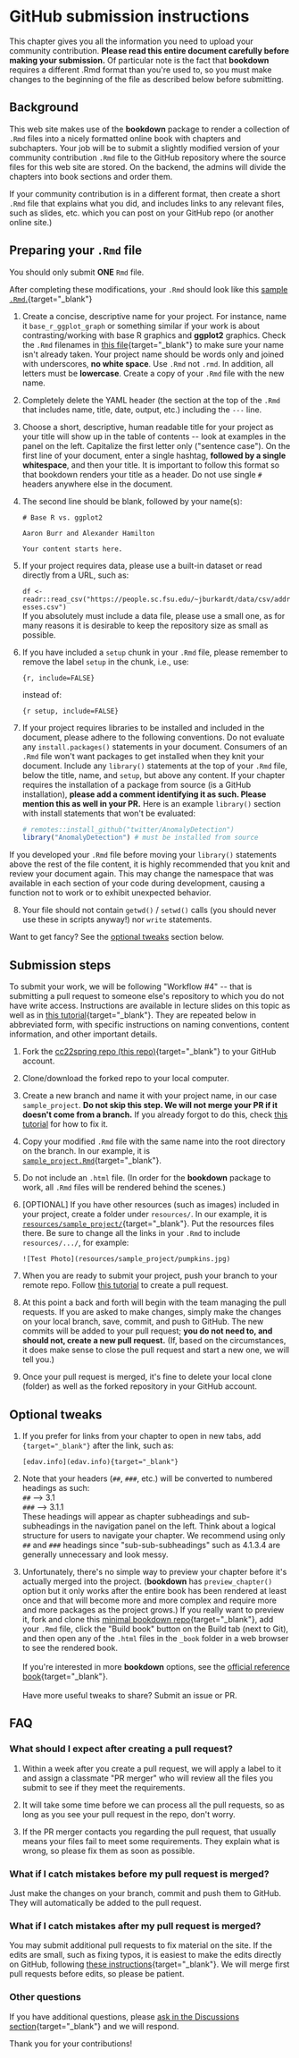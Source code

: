 # GitHub submission instructions

This chapter gives you all the information you need to upload your community contribution. **Please read this entire document carefully before making your submission.** Of particular note is the fact that **bookdown** requires a different .Rmd format than you're used to, so you must make changes to the beginning of the file as described below before submitting.

## Background

This web site makes use of the **bookdown** package to render a collection of `.Rmd` files into a nicely formatted online book with chapters and subchapters. Your job will be to submit a slightly modified version of your community contribution `.Rmd` file to the GitHub repository where the source files for this web site are stored. On the backend, the admins will divide the chapters into book sections and order them. 

If your community contribution is in a different format, then create a short `.Rmd` file that explains what you did, and includes links to any relevant files, such as slides, etc. which you can post on your GitHub repo (or another online site.)

## Preparing your `.Rmd` file

You should only submit **ONE** `Rmd` file. 

After completing these modifications, your `.Rmd` should look like this [sample `.Rmd`.](https://github.com/jtr13/cc22spring/blob/main/sample_project.Rmd){target="_blank"}

1. Create a concise, descriptive name for your project. For instance, name it `base_r_ggplot_graph` or something similar if your work is about contrasting/working with base R graphics and **ggplot2** graphics. Check the `.Rmd` filenames in [this file](https://github.com/jtr13/cc22spring/blob/main/_bookdown.yml){target="_blank"} to make sure your name isn't already taken. Your project name should be words only and joined with underscores, **no white space**. Use `.Rmd` not `.rmd`. In addition, all letters must be **lowercase**. Create a copy of your `.Rmd` file with the new name. 

2. Completely delete the YAML header (the section at the top of the `.Rmd` that includes name, title, date, output, etc.) including the `---` line.
    
3. Choose a short, descriptive, human readable title for your project as your title will show up in the table of contents -- look at examples in the panel on the left. Capitalize the first letter only ("sentence case"). On the first line of your document, enter a single hashtag, **followed by a single whitespace**, and then your title. It is important to follow this format so that bookdown renders your title as a header. Do not use single `#` headers anywhere else in the document. 
    
4. The second line should be blank, followed by your name(s):
    
   ```
   # Base R vs. ggplot2
 
   Aaron Burr and Alexander Hamilton
   
   Your content starts here. 
   ```

5. If your project requires data, please use a built-in dataset or read directly from a URL, such as:

   `df <- readr::read_csv("https://people.sc.fsu.edu/~jburkardt/data/csv/addresses.csv")` <br> If you absolutely must include a data file, please use a small one, as for many reasons it is desirable to keep the repository size as small as possible.
    
6. If you have included a `setup` chunk in your `.Rmd` file, please remember to remove the label `setup` in the chunk, i.e., use:

   ```
   {r, include=FALSE}
   ```

   instead of:

   ```
   {r setup, include=FALSE}
   ```

7. If your project requires libraries to be installed and included in the document, please adhere to the following conventions. Do not evaluate any `install.packages()` statements in your document. Consumers of an `.Rmd` file won't want packages to get installed when they knit your document. Include any `library()` statements at the top of your `.Rmd` file, below the title, name, and `setup`, but above any content. If your chapter requires the installation of a package from source (is a GitHub installation), **please add a comment identifying it as such. Please mention this as well in your PR.** Here is an example `library()` section with install statements that won't be evaluated:

   
   ```r
   # remotes::install_github("twitter/AnomalyDetection")
   library("AnomalyDetection") # must be installed from source
   ```
   
If you developed your `.Rmd` file before moving your `library()` statements above the rest of the file content, it is highly recommended that you knit and review your document again. This may change the namespace that was available in each section of your code during development, causing a function not to work or to exhibit unexpected behavior.
 
8. Your file should not contain `getwd()` / `setwd()` calls (you should never use these in scripts anyway!) nor `write` statements.

Want to get fancy? See the [optional tweaks](#optional-tweaks) section below.

## Submission steps

To submit your work, we will be following "Workflow #4" -- that is submitting a pull request to someone else's repository to which you do not have write access. Instructions are available in lecture slides on this topic as well as in [this tutorial](https://edav.info/github.html#st-pr-on-another-repo-with-branching){target="_blank"}. They are repeated below in abbreviated form, with specific instructions on naming conventions, content information, and other important details.

1. Fork the [cc22spring repo (this repo)](https://github.com/jtr13/cc22spring){target="_blank"} to your GitHub account.

2. Clone/download the forked repo to your local computer.

3. Create a new branch and name it with your project name, in our case `sample_project`. **Do not skip this step. We will not merge your PR if it doesn't come from a branch.** If you already forgot to do this, check [this tutorial](https://edav.info/github.html#fixing-mistakes) for how to fix it.  

4. Copy your modified `.Rmd` file with the same name into the root directory on the branch. In our example, it is [`sample_project.Rmd`](sample_project.Rmd){target="_blank"}. 
   
5. Do not include an `.html` file. (In order for the **bookdown** package to work, all `.Rmd` files will be rendered behind the scenes.)

6. [OPTIONAL] If you have other resources (such as images) included in your project, create a folder under `resources/`. In our example, it is [`resources/sample_project/`](resources/sample_project){target="_blank"}. Put the resources files there. Be sure to change all the links in your `.Rmd` to include `resources/.../`, for example:

    `![Test Photo](resources/sample_project/pumpkins.jpg)`

7. When you are ready to submit your project, push your branch to your remote repo. Follow [this tutorial](https://help.github.com/en/articles/creating-a-pull-request-from-a-fork) to create a pull request. 

8. At this point a back and forth will begin with the team managing the pull requests. If you are asked to make changes, simply make the changes on your local branch, save, commit, and push to GitHub. The new commits will be added to your pull request; **you do not need to, and should not, create a new pull request.** (If, based on the circumstances, it does make sense to close the pull request and start a new one, we will tell you.)

9. Once your pull request is merged, it's fine to delete your local clone (folder) as well as the forked repository in your GitHub account. 

## Optional tweaks

1. If you prefer for links from your chapter to open in new tabs, add `{target="_blank"}` after the link, such as:

   `[edav.info](edav.info){target="_blank"}`

2. Note that your headers (`##`, `###`, etc.) will be converted to numbered headings as such: <br> `##`  --> 3.1 <br> `###` --> 3.1.1 <br> These headings will appear as chapter subheadings and sub-subheadings in the navigation panel on the left. Think about a logical structure for users to navigate your chapter. We recommend using only `##` and `###` headings since "sub-sub-subheadings" such as 4.1.3.4 are generally unnecessary and look messy.

3. Unfortunately, there's no simple way to preview your chapter before it's actually merged into the project. (**bookdown** has  `preview_chapter()` option but it only works after the entire book has been rendered at least once and that will become more and more complex and require more and more packages as the project grows.) If you really want to preview it, fork and clone this [minimal bookdown repo](https://github.com/yihui/bookdown-minimal){target="_blank"}, add your `.Rmd` file, click the "Build book" button on the Build tab (next to Git), and then open any of the `.html` files in the `_book` folder in a web browser to see the rendered book. <br><br> If you're interested in more **bookdown** options, see the [official reference book](https://bookdown.org/yihui/bookdown/){target="_blank"}. <br><br> Have more useful tweaks to share? Submit an issue or PR.


## FAQ

### What should I expect after creating a pull request? 

1. Within a week after you create a pull request, we will apply a label to it and assign a classmate "PR merger" who will review all the files you submit to see if they meet the requirements. 

2. It will take some time before we can process all the pull requests, so as long as you see your pull request in the repo, don't worry. 

3. If the PR merger contacts you regarding the pull request, that usually means your files fail to meet some requirements. They explain what is wrong, so please fix them as soon as possible. 

### What if I catch mistakes before my pull request is merged?

Just make the changes on your branch, commit and push them to GitHub. They will automatically be added to the pull request.

### What if I catch mistakes after my pull request is merged?

You may submit additional pull requests to fix material on the site. If the edits are small, such as fixing typos, it is easiest to make the edits directly on GitHub, following [these instructions](https://edav.info/contribute.html#github-only-walkthrough){target="_blank"}. We will merge first pull requests before edits, so please be patient.

### Other questions

If you have additional questions, please [ask in the Discussions section](https://github.com/jtr13/cc22spring/discussions){target="_blank"} and we will respond. 

Thank you for your contributions!
